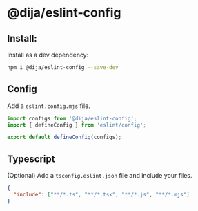 # @dija/eslint-config

## Install:

Install as a dev dependency:

```bash
npm i @dija/eslint-config --save-dev
```

## Config

Add a `eslint.config.mjs` file.

```js
import configs from '@dija/eslint-config';
import { defineConfig } from 'eslint/config';

export default defineConfig(configs);
```

## Typescript

(Optional) Add a `tsconfig.eslint.json` file and include your files.

```json
{
  "include": ["**/*.ts", "**/*.tsx", "**/*.js", "**/*.mjs"]
}
```
